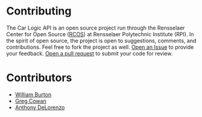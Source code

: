 
# Contributing

The Car Logic API is an open source project run through the Rensselaer Center for Open Source ([RCOS](https://rcos.io)) at Rensselaer Polytechnic Institute (RPI).
In the spirit of open source, the project is open to suggestions, comments, and contributions. Feel free to fork the project as well.
[Open an Issue](https://github.com/burtonwilliamt/carlogicapi/issues) to provide your feedback. [Open a pull request](https://github.com/burtonwilliamt/carlogicapi/pulls) to submit your code for review.

# Contributors

* [William Burton](https://github.com/burtonwilliamt)
* [Greg Cowan](https://github.com/cowang4)
* [Anthony DeLorenzo](https://github.com/sptfire127)
